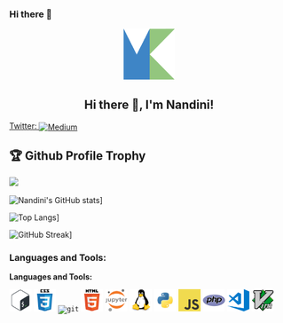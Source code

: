 ### Hi there 👋

<!--
**nandinisreenivasan/nandinisreenivasan** is a ✨ _special_ ✨ repository because its `README.md` (this file) appears on your GitHub profile.

Here are some ideas to get you started:

- 🔭 I’m currently working on ...
- 🌱 I’m currently learning ...
- 👯 I’m looking to collaborate on ...
- 🤔 I’m looking for help with ...
- 💬 Ask me about ...
- 📫 How to reach me: ...
- 😄 Pronouns: ...
- ⚡ Fun fact: ...
-->
<p align="center">
  <img width="92" src="https://raw.githubusercontent.com/nandinisreenivasan/nandinisreenivasan/master/assets/mkdir.png" />  
  <h2 align="center">Hi there 👋, I'm Nandini!</h2>
</p>

<a href="https://twitter.com/NandinisreeS" target="blank">Twitter: <img align="center" src="https://cdn.jsdelivr.net/npm/simple-icons@3.0.1/icons/twitter.svg" alt="Medium" height="30" width="40" /></a>

<h2>🏆 Github Profile Trophy</h2>
<img width=800 src="https://github-profile-trophy.vercel.app/?username=nandinisreenivasan&column=9&theme=gruvbox&no-frame=true"/>

![Nandini's GitHub stats](https://github-readme-stats.vercel.app/api?username=nandinisreenivasan&show_icons=true&theme=tokyonight)]


![Top Langs](https://github-readme-stats.vercel.app/api/top-langs/?username=nandinisreenivasan&layout=compact)]

![GitHub Streak](https://github-readme-streak-stats.herokuapp.com?user=nandinisreenivasan&theme=neon-palenight&hide_border=true)]

<h3 align="left">Languages and Tools:</h3>



**Languages and Tools:**  

<code><img src="https://raw.githubusercontent.com/devicons/devicon/master/icons/bash/bash-original.svg" alt="bash" width="40" height="40"/></code>
<code><img src="https://raw.githubusercontent.com/devicons/devicon/master/icons/css3/css3-original-wordmark.svg" alt="css3" width="40" height="40"/></code>
<code><img src="https://www.vectorlogo.zone/logos/git-scm/git-scm-icon.svg" alt="git" width="40" height="40"/></code>
<code><img src="https://raw.githubusercontent.com/devicons/devicon/master/icons/html5/html5-original-wordmark.svg" alt="html5" width="40" height="40"/></code>
<code><img src="https://raw.githubusercontent.com/devicons/devicon/master/icons/jupyter/jupyter-original-wordmark.svg" alt="Jupyter" width="40" height="40"/></code>
<code><img src="https://raw.githubusercontent.com/devicons/devicon/master/icons/linux/linux-original.svg" alt="linux" width="40" height="40"/></code>
<code><img height="40" src="https://raw.githubusercontent.com/nandinisreenivasan/nandinisreenivasan/master/assets/python.png"></code>
<code><img height="40" src="https://raw.githubusercontent.com/nandinisreenivasan/nandinisreenivasan/master/assets/javascript.png"></code>
<code><img height="40" src="https://raw.githubusercontent.com/nandinisreenivasan/nandinisreenivasan/master/assets/php.png"></code>
<code><img height="40" src="https://raw.githubusercontent.com/nandinisreenivasan/nandinisreenivasan/master/assets/visual-studio-code.png"></code>
<code><img height="40" src="https://raw.githubusercontent.com/nandinisreenivasan/nandinisreenivasan/master/assets/vim.png"></code>  
